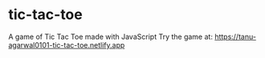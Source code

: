 # tic-tac-toe
A game of Tic Tac Toe made with JavaScript
Try the game at: https://tanu-agarwal0101-tic-tac-toe.netlify.app
